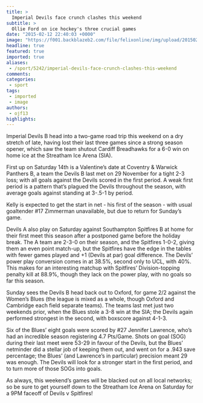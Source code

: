 ```yaml
---
title: >
  Imperial Devils face crunch clashes this weekend
subtitle: >
  Ollie Ford on ice hockey's three crucial games
date: "2015-02-12 22:40:03 +0000"
image: "https://f001.backblazeb2.com/file/felixonline/img/upload/201502130157-ps3110-devils-b.jpg"
headline: true
featured: true
imported: true
aliases:
 - /sport/5242/imperial-devils-face-crunch-clashes-this-weekend
comments:
categories:
 - sport
tags:
 - imported
 - image
authors:
 - ojf13
highlights:
---
```


Imperial Devils B head into a two-game road trip this weekend on a dry stretch of late, having lost their last three games since a strong season opener, which saw the team shutout Cardiff Breadhawks for a 6-0 win on home ice at the Streatham Ice Arena (SIA).

First up on Saturday 14th is a Valentine’s date at Coventry & Warwick Panthers B, a team the Devils B last met on 29 November for a tight 2-3 loss; with all goals against the Devils scored in the first period. A weak first period is a pattern that’s plagued the Devils throughout the season, with average goals against standing at 3-.5-1 by period.

Kelly is expected to get the start in net - his first of the season - with usual goaltender #17 Zimmerman unavailable, but due to return for Sunday’s game.

Devils A also play on Saturday against Southampton Spitfires B at home for their first meet this season after a postponed game before the holiday break. The A team are 2-3-0 on their season, and the Spitfires 1-0-2, giving them an even point match-up, but the Spitfires have the edge in the tables with fewer games played and +1 (Devils at par) goal difference. The Devils’ power play conversion comes in at 38.5%, second only to UCL, with 40%. This makes for an interesting matchup with Spitfires’ Division-topping penalty kill at 88.9%, though they lack on the power play, with no goals so far this season.

Sunday sees the Devils B head back out to Oxford, for game 2/2 against the Women’s Blues (the league is mixed as a whole, though Oxford and Cambridge each field separate teams). The teams last met just two weekends prior, when the Blues stole a 3-8 win at the SIA; the Devils again performed strongest in the second, with boxscore against 4-1-3.

Six of the Blues’ eight goals were scored by #27 Jennifer Lawrence, who’s had an incredible season registering 4.7 Pts/Game. Shots on goal (SOG) during their last meet were 53-29 in favour of the Devils, but the Blues’ netminder did a stellar job of keeping them out, and went on for a .943 save percentage; the Blues’ (and Lawrence’s in particular) precision meant 29 was enough. The Devils will look for a stronger start in the first period, and to turn more of those SOGs into goals.

As always, this weekend’s games will be blacked out on all local networks; so be sure to get yourself down to the Streatham Ice Arena on Saturday for a 9PM faceoff of Devils v Spitfires!

